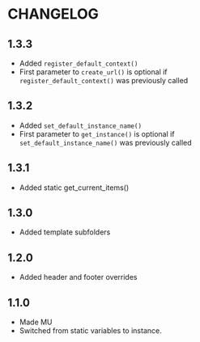 CHANGELOG
=========

1.3.3
------------------

 - Added `register_default_context()`
 - First parameter to `create_url()` is optional if `register_default_context()` was previously called

1.3.2
------------------

 - Added `set_default_instance_name()`
 - First parameter to `get_instance()` is optional if `set_default_instance_name()` was previously called

1.3.1
------------------

- Added static get_current_items()

1.3.0
------------------

- Added template subfolders

1.2.0
------------------

- Added header and footer overrides

1.1.0
------------------

- Made MU
- Switched from static variables to instance.

